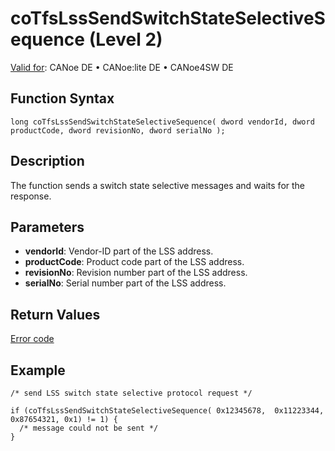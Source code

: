 # coTfsLssSendSwitchStateSelectiveSequence (Level 2)

[Valid for](../../../../Shared/FeatureAvailability.md):  CANoe DE • CANoe:lite DE • CANoe4SW DE

## Function Syntax

```plaintext
long coTfsLssSendSwitchStateSelectiveSequence( dword vendorId, dword productCode, dword revisionNo, dword serialNo );
```

## Description

The function sends a switch state selective messages and waits for the response.

## Parameters

- **vendorId**: Vendor-ID part of the LSS address.
- **productCode**: Product code part of the LSS address.
- **revisionNo**: Revision number part of the LSS address.
- **serialNo**: Serial number part of the LSS address.

## Return Values

[Error code](../CAPLfunctionsCANopenNLTFSErrorCodes.md)

## Example

```plaintext
/* send LSS switch state selective protocol request */

if (coTfsLssSendSwitchStateSelectiveSequence( 0x12345678,  0x11223344, 0x87654321, 0x1) != 1) {
  /* message could not be sent */
}
```
